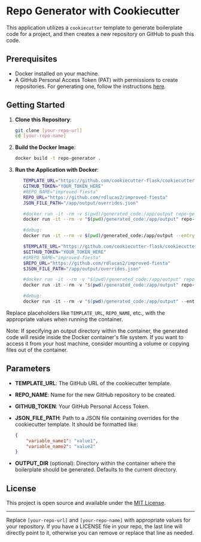 # Repo Generator with Cookiecutter

This application utilizes a `cookiecutter` template to generate boilerplate code for a project, and then creates a new repository on GitHub to push this code.

## Prerequisites

- Docker installed on your machine.
- A GitHub Personal Access Token (PAT) with permissions to create repositories. For generating one, follow the instructions [here](https://docs.github.com/en/github/authenticating-to-github/keeping-your-account-and-data-secure/creating-a-personal-access-token).

## Getting Started

1. **Clone this Repository**:
   
   ```bash
   git clone [your-repo-url]
   cd [your-repo-name]
   ```

2. **Build the Docker Image**:

   ```bash
   docker build -t repo-generator .
   ```

3. **Run the Application with Docker**:
   
   ```bash
      TEMPLATE_URL="https://github.com/cookiecutter-flask/cookiecutter-flask"
      GITHUB_TOKEN="YOUR_TOKEN_HERE"
      #REPO_NAME="improved-fiesta"
      REPO_URL="https://github.com/rdlucas2/improved-fiesta"
      JSON_FILE_PATH="/app/output/overrides.json"

      #docker run -it -rm -v $(pwd)/generated_code:/app/output repo-generator TEMPLATE_URL REPO_URL GITHUB_TOKEN JSON_FILE_PATH --output-dir /app/output
      docker run -it --rm -v "$(pwd)/generated_code:/app/output" repo-generator --template_url TEMPLATE_URL --repo_url REPO_URL --token GITHUB_TOKEN --json_file JSON_FILE_PATH --output-dir /app/output

      #debug:
      docker run -it --rm -v $(pwd)/generated_code:/app/output --entrypoint /bin/bash repo-generator
   ```
   ```powershell
      $TEMPLATE_URL="https://github.com/cookiecutter-flask/cookiecutter-flask"
      $GITHUB_TOKEN="YOUR_TOKEN_HERE"
      #$REPO_NAME="improved-fiesta"
      $REPO_URL="https://github.com/rdlucas2/improved-fiesta"
      $JSON_FILE_PATH="/app/output/overrides.json"

      #docker run -it --rm -v "$(pwd)/generated_code:/app/output" repo-generator $TEMPLATE_URL $REPO_URL $GITHUB_TOKEN $JSON_FILE_PATH --output-dir /app/output
      docker run -it --rm -v "$(pwd)/generated_code:/app/output" repo-generator --template_url $TEMPLATE_URL --repo_url $REPO_URL --token $GITHUB_TOKEN --json_file $JSON_FILE_PATH --output-dir /app/output

      #debug:
      docker run -it --rm -v "$(pwd)/generated_code:/app/output" --entrypoint /bin/bash repo-generator
   ```

Replace placeholders like `TEMPLATE_URL`, `REPO_NAME`, etc., with the appropriate values when running the container.

Note: If specifying an output directory within the container, the generated code will reside inside the Docker container's file system. If you want to access it from your host machine, consider mounting a volume or copying files out of the container.

## Parameters

- **TEMPLATE_URL**: The GitHub URL of the cookiecutter template.
  
- **REPO_NAME**: Name for the new GitHub repository to be created.
  
- **GITHUB_TOKEN**: Your GitHub Personal Access Token.

- **JSON_FILE_PATH**: Path to a JSON file containing overrides for the cookiecutter template. It should be formatted like:

  ```json
  {
      "variable_name1": "value1",
      "variable_name2": "value2"
  }
  ```

- **OUTPUT_DIR** (optional): Directory within the container where the boilerplate should be generated. Defaults to the current directory.


## License

This project is open source and available under the [MIT License](LICENSE).

---

Replace `[your-repo-url]` and `[your-repo-name]` with appropriate values for your repository. If you have a LICENSE file in your repo, the last line will directly point to it, otherwise you can remove or replace that line as needed.

